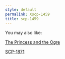 ```yaml
---
style: default
permalink: Xscp-1459
title: scp-1459
---
```

You may also like:

[The Princess and the Ogre](http://scp-wiki.net/the-princess-and-the-ogre)

[SCP-1871](http://scp-wiki.net/scp-1871)
